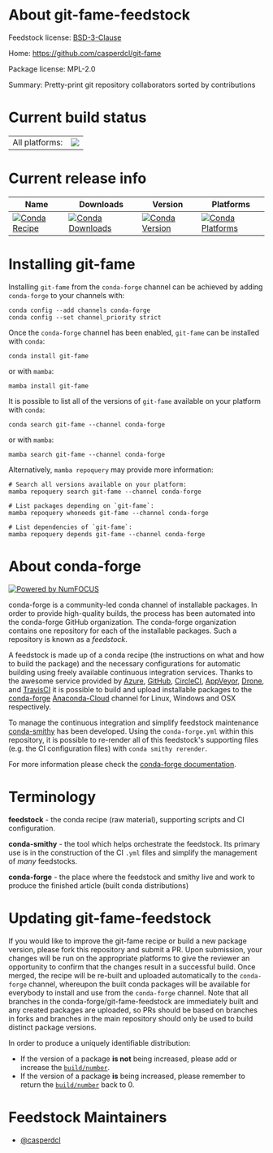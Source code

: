 About git-fame-feedstock
========================

Feedstock license: [BSD-3-Clause](https://github.com/conda-forge/git-fame-feedstock/blob/main/LICENSE.txt)

Home: https://github.com/casperdcl/git-fame

Package license: MPL-2.0

Summary: Pretty-print git repository collaborators sorted by contributions

Current build status
====================


<table><tr><td>All platforms:</td>
    <td>
      <a href="https://dev.azure.com/conda-forge/feedstock-builds/_build/latest?definitionId=10057&branchName=main">
        <img src="https://dev.azure.com/conda-forge/feedstock-builds/_apis/build/status/git-fame-feedstock?branchName=main">
      </a>
    </td>
  </tr>
</table>

Current release info
====================

| Name | Downloads | Version | Platforms |
| --- | --- | --- | --- |
| [![Conda Recipe](https://img.shields.io/badge/recipe-git--fame-green.svg)](https://anaconda.org/conda-forge/git-fame) | [![Conda Downloads](https://img.shields.io/conda/dn/conda-forge/git-fame.svg)](https://anaconda.org/conda-forge/git-fame) | [![Conda Version](https://img.shields.io/conda/vn/conda-forge/git-fame.svg)](https://anaconda.org/conda-forge/git-fame) | [![Conda Platforms](https://img.shields.io/conda/pn/conda-forge/git-fame.svg)](https://anaconda.org/conda-forge/git-fame) |

Installing git-fame
===================

Installing `git-fame` from the `conda-forge` channel can be achieved by adding `conda-forge` to your channels with:

```
conda config --add channels conda-forge
conda config --set channel_priority strict
```

Once the `conda-forge` channel has been enabled, `git-fame` can be installed with `conda`:

```
conda install git-fame
```

or with `mamba`:

```
mamba install git-fame
```

It is possible to list all of the versions of `git-fame` available on your platform with `conda`:

```
conda search git-fame --channel conda-forge
```

or with `mamba`:

```
mamba search git-fame --channel conda-forge
```

Alternatively, `mamba repoquery` may provide more information:

```
# Search all versions available on your platform:
mamba repoquery search git-fame --channel conda-forge

# List packages depending on `git-fame`:
mamba repoquery whoneeds git-fame --channel conda-forge

# List dependencies of `git-fame`:
mamba repoquery depends git-fame --channel conda-forge
```


About conda-forge
=================

[![Powered by
NumFOCUS](https://img.shields.io/badge/powered%20by-NumFOCUS-orange.svg?style=flat&colorA=E1523D&colorB=007D8A)](https://numfocus.org)

conda-forge is a community-led conda channel of installable packages.
In order to provide high-quality builds, the process has been automated into the
conda-forge GitHub organization. The conda-forge organization contains one repository
for each of the installable packages. Such a repository is known as a *feedstock*.

A feedstock is made up of a conda recipe (the instructions on what and how to build
the package) and the necessary configurations for automatic building using freely
available continuous integration services. Thanks to the awesome service provided by
[Azure](https://azure.microsoft.com/en-us/services/devops/), [GitHub](https://github.com/),
[CircleCI](https://circleci.com/), [AppVeyor](https://www.appveyor.com/),
[Drone](https://cloud.drone.io/welcome), and [TravisCI](https://travis-ci.com/)
it is possible to build and upload installable packages to the
[conda-forge](https://anaconda.org/conda-forge) [Anaconda-Cloud](https://anaconda.org/)
channel for Linux, Windows and OSX respectively.

To manage the continuous integration and simplify feedstock maintenance
[conda-smithy](https://github.com/conda-forge/conda-smithy) has been developed.
Using the ``conda-forge.yml`` within this repository, it is possible to re-render all of
this feedstock's supporting files (e.g. the CI configuration files) with ``conda smithy rerender``.

For more information please check the [conda-forge documentation](https://conda-forge.org/docs/).

Terminology
===========

**feedstock** - the conda recipe (raw material), supporting scripts and CI configuration.

**conda-smithy** - the tool which helps orchestrate the feedstock.
                   Its primary use is in the construction of the CI ``.yml`` files
                   and simplify the management of *many* feedstocks.

**conda-forge** - the place where the feedstock and smithy live and work to
                  produce the finished article (built conda distributions)


Updating git-fame-feedstock
===========================

If you would like to improve the git-fame recipe or build a new
package version, please fork this repository and submit a PR. Upon submission,
your changes will be run on the appropriate platforms to give the reviewer an
opportunity to confirm that the changes result in a successful build. Once
merged, the recipe will be re-built and uploaded automatically to the
`conda-forge` channel, whereupon the built conda packages will be available for
everybody to install and use from the `conda-forge` channel.
Note that all branches in the conda-forge/git-fame-feedstock are
immediately built and any created packages are uploaded, so PRs should be based
on branches in forks and branches in the main repository should only be used to
build distinct package versions.

In order to produce a uniquely identifiable distribution:
 * If the version of a package **is not** being increased, please add or increase
   the [``build/number``](https://docs.conda.io/projects/conda-build/en/latest/resources/define-metadata.html#build-number-and-string).
 * If the version of a package **is** being increased, please remember to return
   the [``build/number``](https://docs.conda.io/projects/conda-build/en/latest/resources/define-metadata.html#build-number-and-string)
   back to 0.

Feedstock Maintainers
=====================

* [@casperdcl](https://github.com/casperdcl/)

